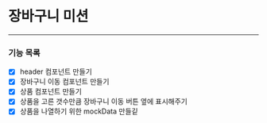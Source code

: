 # 장바구니 미션

---

### 기능 목록

- [x] header 컴포넌트 만들기
- [x] 장바구니 이동 컴포넌트 만들기
- [x] 상품 컴포넌트 만들기
- [x] 상품을 고른 갯수만큼 장바구니 이동 버튼 옆에 표시해주기
- [x] 상품을 나열하기 위한 mockData 만들깉
